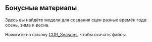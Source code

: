 ## Бонусные материалы

Здесь вы найдёте модели для создания сцен разных времён года: осень, зима и весна. 

Нажмите на ссылку [COR_Seasons](https://app.box.com/s/3gwf21whomtkoyv2bixb5d1wsdsosxss), чтобы скачать файлы.